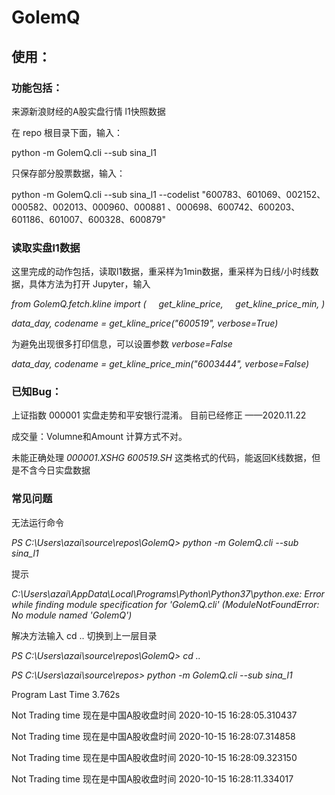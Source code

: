 # GolemQ

## 使用：

### 功能包括：

来源新浪财经的A股实盘行情 l1快照数据

在 repo 根目录下面，输入：

python -m GolemQ.cli --sub sina_l1

只保存部分股票数据，输入：

python -m GolemQ.cli --sub sina_l1 --codelist "600783、601069、002152、000582、002013、000960、000881
、000698、600742、600203、601186、601007、600328、600879"

### 读取实盘l1数据

这里完成的动作包括，读取l1数据，重采样为1min数据，重采样为日线/小时线数据，具体方法为打开 Jupyter，输入

*from GolemQ.fetch.kline import \(*
    *get_kline_price,*
    *get_kline_price_min,*
*\)*

*data_day, codename = get_kline_price\("600519", verbose=True\)*

为避免出现很多打印信息，可以设置参数 *verbose=False*

*data_day, codename = get_kline_price_min\("6003444", verbose=False\)*

### 已知Bug：

上证指数 000001 实盘走势和平安银行混淆。 目前已经修正 ——2020.11.22

成交量：Volumne和Amount 计算方式不对。

未能正确处理 *000001.XSHG 600519.SH* 这类格式的代码，能返回K线数据，但是不含今日实盘数据

### 常见问题

无法运行命令

*PS C:\Users\azai\source\repos\GolemQ> python -m GolemQ.cli --sub sina_l1*

提示

*C:\Users\azai\AppData\Local\Programs\Python\Python37\python.exe: Error 
while finding module specification for 'GolemQ.cli' 
(ModuleNotFoundError: No module named 'GolemQ')*

解决方法输入 cd .. 切换到上一层目录

*PS C:\Users\azai\source\repos\GolemQ> cd ..*

*PS C:\Users\azai\source\repos> python -m GolemQ.cli --sub sina_l1*

Program Last Time 3.762s

Not Trading time 现在是中国A股收盘时间 2020-10-15 16:28:05.310437

Not Trading time 现在是中国A股收盘时间 2020-10-15 16:28:07.314858

Not Trading time 现在是中国A股收盘时间 2020-10-15 16:28:09.323150

Not Trading time 现在是中国A股收盘时间 2020-10-15 16:28:11.334017

